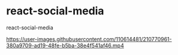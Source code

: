 # react-social-media
react-social-media








https://user-images.githubusercontent.com/110614481/210770961-380a9709-ad19-48fe-b5ba-38e4f541af46.mp4

